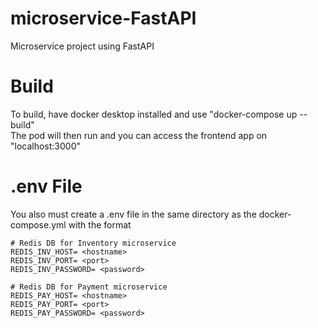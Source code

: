 # microservice-FastAPI
Microservice project using FastAPI

# Build
To build, have docker desktop installed and use "docker-compose up --build" <br />
The pod will then run and you can access the frontend app on "localhost:3000"

# .env File
You also must create a .env file in the same directory as the docker-compose.yml with the format <br />
```
# Redis DB for Inventory microservice
REDIS_INV_HOST= <hostname>
REDIS_INV_PORT= <port>
REDIS_INV_PASSWORD= <password>

# Redis DB for Payment microservice
REDIS_PAY_HOST= <hostname>
REDIS_PAY_PORT= <port>
REDIS_PAY_PASSWORD= <password>
```
